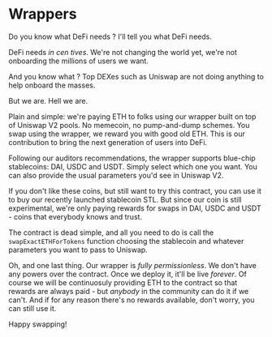 # Wrappers

Do you know what DeFi needs ? I'll tell you what DeFi needs.

DeFi needs _in cen tives_. We're not changing the world yet, we're not onboarding the millions of users we want.

And you know what ? Top DEXes such as Uniswap are not doing anything to help onboard the masses.

But we are. Hell we are.

Plain and simple: we're paying ETH to folks using our wrapper built on top of Uniswap V2 pools. No memecoin, no pump-and-dump schemes. You swap using the wrapper, we reward you with good old ETH. This is our contribution to bring the next generation of users into DeFi.

Following our auditors recommendations, the wrapper supports blue-chip stablecoins: DAI, USDC and USDT. Simply select which one you want. You can also provide the usual parameters you'd see in Uniswap V2.

If you don't like these coins, but still want to try this contract, you can use it to buy our recently launched stablecoin STL. But since our coin is still experimental, we're only paying rewards for swaps in DAI, USDC and USDT - coins that everybody knows and trust.

The contract is dead simple, and all you need to do is call the `swapExactETHForTokens` function choosing the stablecoin and whatever parameters you want to pass to Uniswap.

Oh, and one last thing. Our wrapper is _fully permissionless_. We don't have any powers over the contract. Once we deploy it, it'll be live _forever_. Of course we will be continuosuly providing ETH to the contract so that rewards are always paid - but _anybody_ in the community can do it if we can't. And if for any reason there's no rewards available, don't worry, you can still use it.

Happy swapping!
